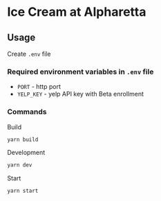 # Ice Cream at Alpharetta

## Usage

Create `.env` file

### Required environment variables in `.env` file

 - `PORT` - http port
 - `YELP_KEY` - yelp API key with Beta enrollment

### Commands

Build
```bash
yarn build
```

Development
```bash
yarn dev
```

Start
```bash
yarn start
```
